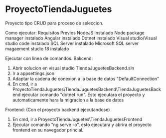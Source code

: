 # ProyectoTiendaJuguetes
Proyecto tipo CRUD para proceso de seleccion.

Como ejecutar:
Requisitos Previos
  NodeJS instalado
  Node package manager instalado
  Angular instalado
  Dotnet instalado
  Visual studio/Visual studio code instalado
  SQL Server instalado
  Microsoft SQL server magaement studio 18 instalado

Ejecutar con linea de comandos.
  Bakcend:
  1. Abrir solucion en visual studio TiendaJuguetesBackend.sln
  2. Ir a appsettings.json
  3. Adaptar la cadena de conexion a la base de datos "DefaultConnection"
  4. En cmd, ir a ProyectoTiendaJuguetes\TiendaJuguetesBackend\TiendaJuguetesBackend
  ejecutar comando "dotnet run". Esto ejecutara el proyecto y automaticamente hara la migracion a la base de datos
  
  Frontend:
  (Con el proyecto backend ejecutandose)
  1. En cmd, ir a ProyectoTiendaJuguetes\TiendaJuguetesFrontend
  2. Ejecutar comando "ng serve -o", esto ejecutara y abrira el proyecto frontend en su navegador princial.
  
